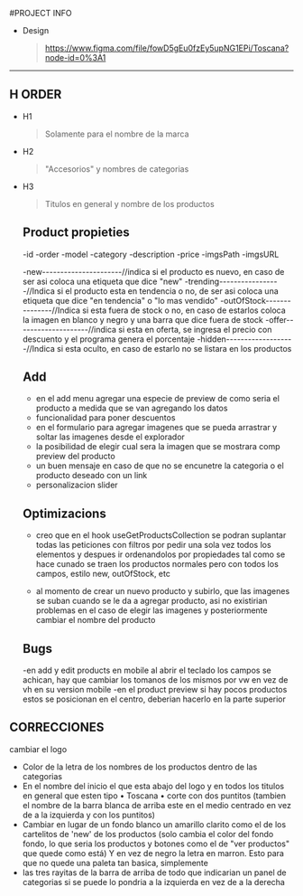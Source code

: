 #PROJECT INFO

- Design
  > https://www.figma.com/file/fowD5gEu0fzEy5upNG1EPi/Toscana?node-id=0%3A1

---

## H ORDER

- H1

  > Solamente para el nombre de la marca

- H2

  > "Accesorios" y nombres de categorias

- H3

  > Titulos en general y nombre de los productos

  ## Product propieties

  -id
  -order
  -model
  -category
  -description
  -price
  -imgsPath
  -imgsURL

  -new----------------------//indica si el producto es nuevo, en caso de ser asi coloca una etiqueta que dice "new"
  -trending-----------------//Indica si el producto esta en tendencia o no, de ser asi coloca una etiqueta que dice "en tendencia" o "lo mas vendido"
  -outOfStock---------------//Indica si esta fuera de stock o no, en caso de estarlos coloca la imagen en blanco y negro y una barra que dice fuera de stock
  -offer--------------------//indica si esta en oferta, se ingresa el precio con descuento y el programa genera el porcentaje
  -hidden-------------------//Indica si esta oculto, en caso de estarlo no se listara en los productos

  ## Add

  - en el add menu agregar una especie de preview de como seria el producto a medida que se van agregando los datos
  - funcionalidad para poner descuentos
  - en el formulario para agregar imagenes que se pueda arrastrar y soltar las imagenes desde el explorador
  - la posibilidad de elegir cual sera la imagen que se mostrara comp preview del producto
  - un buen mensaje en caso de que no se encunetre la categoria o el producto deseado con un link
  - personalizacion slider

  ## Optimizacions

  - creo que en el hook useGetProductsCollection se podran suplantar todas las peticiones con filtros por pedir una sola vez todos los elementos y despues ir ordenandolos por propiedades tal como se hace cunado se traen los productos normales pero con todos los campos, estilo new, outOfStock, etc

  - al momento de crear un nuevo producto y subirlo, que las imagenes se suban cuando se le da a agregar producto, asi no existirian problemas en el caso de elegir las imagenes y posteriormente cambiar el nombre del producto

  ## Bugs

  -en add y edit products en mobile al abrir el teclado los campos se achican, hay que cambiar los tomanos de los mismos por vw en vez de vh en su version mobile
  -en el product preview si hay pocos productos estos se posicionan en el centro, deberian hacerlo en la parte superior

## CORRECCIONES

cambiar el logo

- Color de la letra de los nombres de los productos dentro de las categorias
- En el nombre del inicio el que esta abajo del logo y en todos los titulos en general que esten tipo • Toscana • corte con dos puntitos (tambien el nombre de la barra blanca de arriba este en el medio centrado en vez de a la izquierda y con los puntitos)
- Cambiar en lugar de un fondo blanco un amarillo clarito como el de los cartelitos de 'new' de los productos (solo cambia el color del fondo fondo, lo que seria los productos y botones como el de "ver productos" que quede como está) Y en vez de negro la letra en marron. Esto para que no quede una paleta tan basica, simplemente
- las tres rayitas de la barra de arriba de todo que indicarian un panel de categorias si se puede lo pondria a la izquierda en vez de a la derecha
